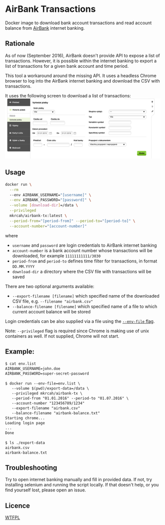 # AirBank Transactions

Docker image to download bank account transactions and read account balance 
from [AirBank](http://airbank.cz/) internet banking.

## Rationale
As of now (September 2016), AirBank doesn't provide API to expose a list
of transactions. However, it is possible within the internet banking 
to export a list of transactions for a given bank account and time period.

This tool a workaround around the missing API. It uses a headless
Chrome browser to log into the AirBank internet banking and download
the CSV with transactions. 

It uses the following screen to download a list of transactions:
![Filter transactions](tx-search.png)
 

## Usage

```bash
docker run \
  --rm 
  --env AIRBANK_USERNAME="[username]" \
  --env AIRBANK_PASSWORD="[password]" \
  --volume [download-dir]=/data \
  --privileged
  mkrcah/airbank-tx:latest \
  --period-from="[period-from]" --period-to="[period-to]" \
  --account-number="[account-number]" 
```

where
- `username` and `password` are login credentials to AirBank internet banking
- `account-number` is a bank account number whose transactions will be downloaded, for example `11111111111/3030`
- `period-from` and `period-to` defines time filter for transactions, in format `DD.MM.YYYY`
- `download-dir` a directory where the CSV file with transactions will be saved

There are two optional arguments available:
- `--export-filename [filename]` which specified name of the downloaded CSV file, e.g. `--filename "airbank.csv"`
- `--balance-filename [filename]` which specified name of a file to which current account balance will be stored

Login credentials can be also supplied via a file using the [`--env-file` flag](https://docs.docker.com/engine/reference/commandline/run/#/set-environment-variables-e-env-env-file).

Note: `--privileged` flag is required since Chrome is making use of unix containers as well. If not supplied, Chrome will not start. 
## Example:

```
$ cat env.list
AIRBANK_USERNAME=john.doe
AIRBANK_PASSWORD=super-secret-password

$ docker run --env-file=env.list \
   --volume $(pwd)/export-data=/data \ 
   --privileged mkrcah/airbank-tx \ 
   --period-from "01.01.2016" --period-to "01.07.2016" \
   --account-number "123456789/1234"
   --export-filename "airbank.csv"
   --balance-filename "airbank-balance.txt"
Starting chrome...
Loading login page
...
Done

$ ls ./export-data
airbank.csv
airbank-balance.txt
```


## Troubleshooting

Try to open internet banking manually and fill in provided data.
If not, try installing selenium and running the script locally.
If that doesn't help, or you find yourself lost, please open an issue.

## Licence
[WTFPL](https://en.wikipedia.org/wiki/WTFPL)


